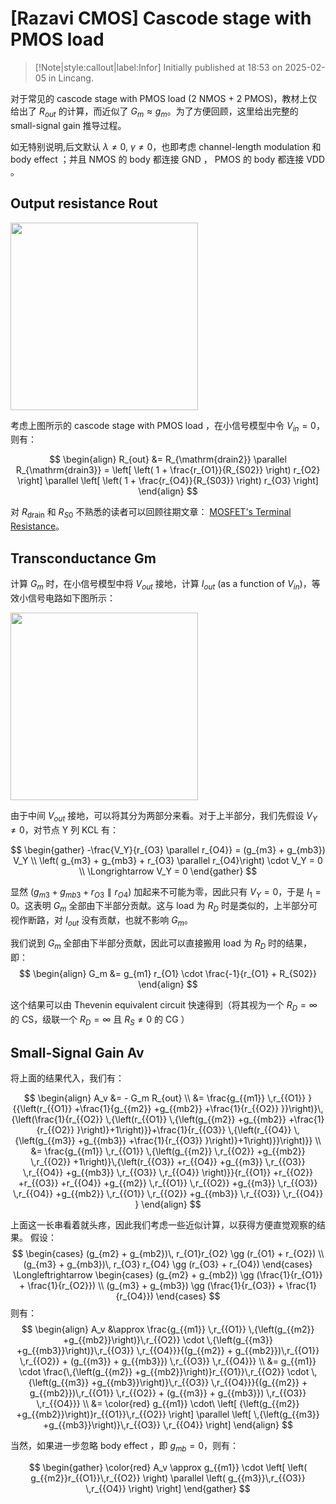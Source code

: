# [Razavi CMOS] Cascode stage with PMOS load

> [!Note|style:callout|label:Infor]
Initially published at 18:53 on 2025-02-05 in Lincang.

对于常见的 cascode stage with PMOS load (2 NMOS + 2 PMOS)，教材上仅给出了 $R_{out}$ 的计算，而近似了 $G_m \approx g_m$。为了方便回顾，这里给出完整的 small-signal gain 推导过程。

如无特别说明,后文默认 $\lambda \ne 0,\ \gamma \ne 0$，也即考虑 channel-length modulation 和 body effect ；并且 NMOS 的 body 都连接 GND ， PMOS 的 body 都连接 VDD 。

## Output resistance Rout


<!-- <div class="center"><img src="https://imagebank-0.oss-cn-beijing.aliyuncs.com/VS-PicGo/2025-02-05-22-34-19_[Razavi CMOS] Cascode stage with PMOS load.png"/></div>
 -->

<div class="center"><img width = 300px src="https://imagebank-0.oss-cn-beijing.aliyuncs.com/VS-PicGo/2025-02-05-22-38-47_[Razavi CMOS] Cascode stage with PMOS load.png"/></div>

考虑上图所示的 cascode stage with PMOS load ，在小信号模型中令 $V_{in} = 0$，则有：

$$
\begin{align}
R_{out} 
&= R_{\mathrm{drain2}} \parallel R_{\mathrm{drain3}} 
= \left[ \left( 1 + \frac{r_{O1}}{R_{S02}} \right) r_{O2} \right] \parallel \left[ \left( 1 + \frac{r_{O4}}{R_{S03}} \right) r_{O3} \right]
\end{align}
$$

对 $R_{\mathrm{drain}}$ 和 $R_{S0}$ 不熟悉的读者可以回顾往期文章： [MOSFET's Terminal Resistance](<Electronics/[Razavi CMOS] MOSFET's Terminal Resistance.md>)。

## Transconductance Gm

计算 $G_m$ 时，在小信号模型中将 $V_{out}$ 接地，计算 $I_{out}$ (as a function of $V_{in}$)，等效小信号电路如下图所示：

<div class="center"><img width = 300px src="https://imagebank-0.oss-cn-beijing.aliyuncs.com/VS-PicGo/2025-02-05-22-51-02_[Razavi CMOS] Cascode stage with PMOS load.png"/></div>


由于中间 $V_{out}$ 接地，可以将其分为两部分来看。对于上半部分，我们先假设 $V_{Y} \ne 0$，对节点 Y 列 KCL 有：

$$
\begin{gather}
-\frac{V_Y}{r_{O3} \parallel r_{O4}} = (g_{m3} + g_{mb3}) V_Y
\\
\left( g_{m3} + g_{mb3} + r_{O3} \parallel r_{O4}\right) \cdot V_Y = 0
\\
\Longrightarrow V_Y = 0
\end{gather}
$$

显然 $\left( g_{m3} + g_{mb3} + r_{O3} \parallel r_{O4}\right)$ 加起来不可能为零，因此只有 $V_Y = 0$，于是 $I_1 = 0$。这表明 $G_m$ 全部由下半部分贡献。这与 load 为 $R_D$ 时是类似的，上半部分可视作断路，对 $I_{out}$ 没有贡献，也就不影响 $G_m$。

我们说到 $G_m$ 全部由下半部分贡献，因此可以直接搬用 load 为 $R_D$ 时的结果，即：
$$
\begin{align}
G_m 
&= g_{m1} r_{O1} \cdot \frac{-1}{r_{O1} + R_{S02}}
\end{align}
$$

这个结果可以由 Thevenin equivalent circuit 快速得到（将其视为一个 $R_D = \infty$ 的 CS，级联一个 $R_D = \infty$ 且 $R_S \ne 0$ 的 CG ）


## Small-Signal Gain Av

将上面的结果代入，我们有：

$$
\begin{align}
A_v 
&= - G_m R_{out}
\\
&= \frac{g_{{m1}} \,r_{{O1}} }{{\left(r_{{O1}} +\frac{1}{g_{{m2}} +g_{{mb2}} +\frac{1}{r_{{O2}} }}\right)}\,{\left(\frac{1}{r_{{O2}} \,{\left(r_{{O1}} \,{\left(g_{{m2}} +g_{{mb2}} +\frac{1}{r_{{O2}} }\right)}+1\right)}}+\frac{1}{r_{{O3}} \,{\left(r_{{O4}} \,{\left(g_{{m3}} +g_{{mb3}} +\frac{1}{r_{{O3}} }\right)}+1\right)}}\right)}}
\\
&= 
\frac{g_{{m1}} \,r_{{O1}} \,{\left(g_{{m2}} \,r_{{O2}} +g_{{mb2}} \,r_{{O2}} +1\right)}\,{\left(r_{{O3}} +r_{{O4}} +g_{{m3}} \,r_{{O3}} \,r_{{O4}} +g_{{mb3}} \,r_{{O3}} \,r_{{O4}} \right)}}{r_{{O1}} +r_{{O2}} +r_{{O3}} +r_{{O4}} +g_{{m2}} \,r_{{O1}} \,r_{{O2}} +g_{{m3}} \,r_{{O3}} \,r_{{O4}} +g_{{mb2}} \,r_{{O1}} \,r_{{O2}} +g_{{mb3}} \,r_{{O3}} \,r_{{O4}} }
\end{align}
$$

上面这一长串看着就头疼，因此我们考虑一些近似计算，以获得方便直觉观察的结果。
假设： 
$$
\begin{cases}
(g_{m2} + g_{mb2})\, r_{O1}r_{O2} \gg (r_{O1} + r_{O2}) \\ 
(g_{m3} + g_{mb3})\, r_{O3} r_{O4} \gg (r_{O3} + r_{O4}) 
\end{cases}
\Longleftrightarrow 
\begin{cases}
(g_{m2} + g_{mb2}) \gg (\frac{1}{r_{O1}} + \frac{1}{r_{O2}}) \\ 
(g_{m3} + g_{mb3}) \gg (\frac{1}{r_{O3}} + \frac{1}{r_{O4}}) 
\end{cases}
$$
则有：
$$
\begin{align}
A_v 
&\approx
\frac{g_{{m1}} \,r_{{O1}} \,{\left(g_{{m2}} +g_{{mb2}}\right)}\,r_{{O2}} \cdot \,{\left(g_{{m3}} +g_{{mb3}}\right)}\,r_{{O3}} \,r_{{O4}}}{(g_{{m2}} + g_{{mb2}})\,r_{{O1}} \,r_{{O2}} + (g_{{m3}} + g_{{mb3}}) \,r_{{O3}} \,r_{{O4}}}
\\
&= 
g_{{m1}}  \cdot \frac{\,{\left(g_{{m2}} +g_{{mb2}}\right)}r_{{O1}}\,r_{{O2}} \cdot \,{\left(g_{{m3}} +g_{{mb3}}\right)}\,r_{{O3}} \,r_{{O4}}}{(g_{{m2}} + g_{{mb2}})\,r_{{O1}} \,r_{{O2}} + (g_{{m3}} + g_{{mb3}}) \,r_{{O3}} \,r_{{O4}}}
\\
&=
\color{red}
g_{{m1}}  \cdot\  \left[ {\left(g_{{m2}} +g_{{mb2}}\right)}r_{{O1}}\,r_{{O2}} \right] \parallel \left[ \,{\left(g_{{m3}} +g_{{mb3}}\right)}\,r_{{O3}} \,r_{{O4}} \right]
\end{align}
$$

当然，如果进一步忽略 body effect ，即 $g_{mb} = 0$，则有：

$$
\begin{gather}
\color{red}
A_v \approx
g_{{m1}}  \cdot \left[ \left( g_{{m2}}r_{{O1}}\,r_{{O2}} \right) \parallel \left( g_{{m3}}\,r_{{O3}} \,r_{{O4}} \right) \right]
\end{gather}
$$